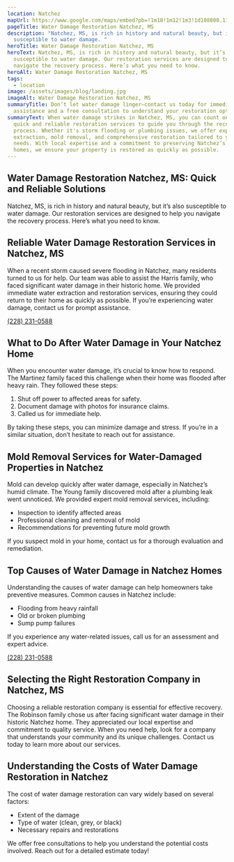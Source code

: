 ```yaml
---
location: Natchez
mapUrl: https://www.google.com/maps/embed?pb=!1m18!1m12!1m3!1d108808.1119416584!2d-91.46865456698023!3d31.54465693286565!2m3!1f0!2f0!3f0!3m2!1i1024!2i768!4f13.1!3m3!1m2!1s0x8625f71798a3ffab%3A0x549369f079ae24da!2sNatchez%2C%20MS%2039120%2C%20USA!5e0!3m2!1sen!2sph!4v1728889035899!5m2!1sen!2sph
pageTitle: Water Damage Restoration Natchez, MS
description: "Natchez, MS, is rich in history and natural beauty, but it’s also
  susceptible to water damage. "
heroTitle: Water Damage Restoration Natchez, MS
heroText: Natchez, MS, is rich in history and natural beauty, but it’s also
  susceptible to water damage. Our restoration services are designed to help you
  navigate the recovery process. Here’s what you need to know.
heroAlt: Water Damage Restoration Natchez, MS
tags:
  - location
image: /assets/images/blog/landing.jpg
imageAlt: Water Damage Restoration Natchez, MS
summaryTitle: Don’t let water damage linger—contact us today for immediate
  assistance and a free consultation to understand your restoration options!
summaryText: When water damage strikes in Natchez, MS, you can count on our
  quick and reliable restoration services to guide you through the recovery
  process. Whether it's storm flooding or plumbing issues, we offer expert water
  extraction, mold removal, and comprehensive restoration tailored to your
  needs. With local expertise and a commitment to preserving Natchez’s historic
  homes, we ensure your property is restored as quickly as possible.
---
```

## Water Damage Restoration Natchez, MS: Quick and Reliable Solutions

Natchez, MS, is rich in history and natural beauty, but it’s also susceptible to water damage. Our restoration services are designed to help you navigate the recovery process. Here’s what you need to know.

## Reliable Water Damage Restoration Services in Natchez, MS

When a recent storm caused severe flooding in Natchez, many residents turned to us for help. Our team was able to assist the Harris family, who faced significant water damage in their historic home. We provided immediate water extraction and restoration services, ensuring they could return to their home as quickly as possible. If you’re experiencing water damage, contact us for prompt assistance.

[(228) 231-0588](tel:2282310588)

## What to Do After Water Damage in Your Natchez Home

When you encounter water damage, it’s crucial to know how to respond. The Martinez family faced this challenge when their home was flooded after heavy rain. They followed these steps:

1. Shut off power to affected areas for safety.
2. Document damage with photos for insurance claims.
3. Called us for immediate help.

By taking these steps, you can minimize damage and stress. If you’re in a similar situation, don’t hesitate to reach out for assistance.

## Mold Removal Services for Water-Damaged Properties in Natchez

Mold can develop quickly after water damage, especially in Natchez’s humid climate. The Young family discovered mold after a plumbing leak went unnoticed. We provided expert mold removal services, including:

* Inspection to identify affected areas
* Professional cleaning and removal of mold
* Recommendations for preventing future mold growth

If you suspect mold in your home, contact us for a thorough evaluation and remediation.

## Top Causes of Water Damage in Natchez Homes

Understanding the causes of water damage can help homeowners take preventive measures. Common causes in Natchez include:

* Flooding from heavy rainfall
* Old or broken plumbing
* Sump pump failures

If you experience any water-related issues, call us for an assessment and expert advice.

[(228) 231-0588](tel:2282310588)

## Selecting the Right Restoration Company in Natchez, MS

Choosing a reliable restoration company is essential for effective recovery. The Robinson family chose us after facing significant water damage in their historic Natchez home. They appreciated our local expertise and commitment to quality service. When you need help, look for a company that understands your community and its unique challenges. Contact us today to learn more about our services.

## Understanding the Costs of Water Damage Restoration in Natchez

The cost of water damage restoration can vary widely based on several factors:

* Extent of the damage
* Type of water (clean, grey, or black)
* Necessary repairs and restorations

We offer free consultations to help you understand the potential costs involved. Reach out for a detailed estimate today!
